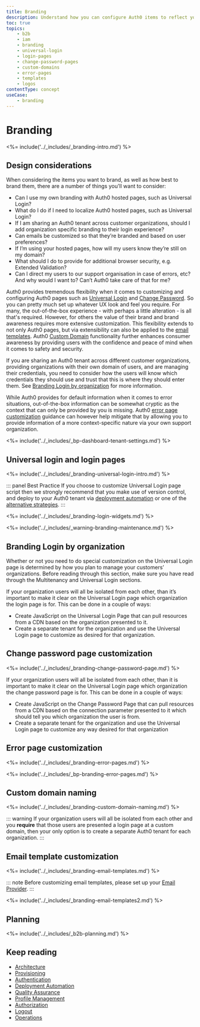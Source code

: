 ```yaml
---
title: Branding
description: Understand how you can configure Auth0 items to reflect your brand and desired user experience
toc: true
topics:
    - b2b
    - iam
    - branding
    - universal-login
    - login-pages
    - change-password-pages
    - custom-domains
    - error-pages
    - templates
    - logos
contentType: concept
useCase:
    - branding
---
```

# Branding

<%= include('../_includes/_branding-intro.md') %>

## Design considerations

When considering the items you want to brand, as well as how best to brand them, there are a number of things you'll want to consider:

* Can I use my own branding with Auth0 hosted pages, such as Universal Login?
* What do I do if I need to localize Auth0 hosted pages, such as Universal Login?
* If I am sharing an Auth0 tenant across customer organizations, should I add organization specific branding to their login experience?
* Can emails be customized so that they’re branded and based on user preferences?
* If I’m using your hosted pages, how will my users know they’re still on my domain?
* What should I do to provide for additional browser security, e.g. Extended Validation?
* Can I direct my users to our support organisation in case of errors, etc? And why would I want to? Can’t Auth0 take care of that for me? 

Auth0 provides tremendous flexibility when it comes to customizing and configuring Auth0 pages such as [Universal Login](/architecture-scenarios/b2b/b2b-branding#universal-login-and-login-pages) and [Change Password](/architecture-scenarios/b2b/b2b-branding#change-password-page-customization). So you can pretty much set up whatever UX look and feel you require. For many, the out-of-the-box experience - with perhaps a little alteration - is all that's required. However, for others the value of their brand and brand awareness requires more extensive customization. This flexibility extends to not only Auth0 pages, but via extensibility can also be applied to the [email templates](/architecture-scenarios/b2b/b2b-branding#email-template-customization). Auth0 [Custom Domain](/architecture-scenarios/b2b/b2b-branding#custom-domain-naming) functionality further enhances consumer awareness by providing users with the confidence and peace of mind when it comes to safety and security. 

If you are sharing an Auth0 tenant across different customer organizations, providing organizations with their own domain of users, and are managing their credentials, you need to consider how the users will know which credentials they should use and trust that this is where they should enter them.  See [Branding Login by organization](#branding-login-by-organization) for more information.

While Auth0 provides for default information when it comes to error situations, out-of-the-box information can be somewhat cryptic as the context that can only be provided by you is missing. Auth0 [error page customization](/architecture-scenarios/b2b/b2b-branding#error-page-customization) guidance can however help mitigate that by allowing you to provide information of a more context-specific nature via your own support organization. 

<%= include('../_includes/_bp-dashboard-tenant-settings.md') %>

## Universal login and login pages

<%= include('../_includes/_branding-universal-login-intro.md') %>

::: panel Best Practice
If you choose to customize Universal Login page script then we strongly recommend that you make use of version control, and deploy to your Auth0 tenant via [deployment automation](/architecture-scenarios/b2b/b2b-deployment) or one of the [alternative strategies](/universal-login/version-control).
:::

<%= include('../_includes/_branding-login-widgets.md') %>

<%= include('../_includes/_warning-branding-maintenance.md') %>

## Branding Login by organization

Whether or not you need to do special customization on the Universal Login page is determined by how you plan to manage your customers’ organizations.  Before reading through this section, make sure you have read through the Multitenancy and Universal Login sections.

If your organization users will all be isolated from each other, than it’s important to make it clear on the Universal Login page which organization the login page is for.  This can be done in a couple of ways:

* Create JavaScript on the Universal Login Page that can pull resources from a CDN based on the organization presented to it.
* Create a separate tenant for the organization and use the Universal Login page to customize as desired for that organization.

## Change password page customization

<%= include('../_includes/_branding-change-password-page.md') %>

If your organization users will all be isolated from each other, than it is important to make it clear on the Universal Login page which organization the change password page is for. This can be done in a couple of ways:

* Create JavaScript on the Change Password Page that can pull resources from a CDN based on the connection parameter presented to it which should tell you which organization the user is from.
* Create a separate tenant for the organization and use the Universal Login page to customize any way desired for that organization

## Error page customization

<%= include('../_includes/_branding-error-pages.md') %>

<%= include('../_includes/_bp-branding-error-pages.md') %>

## Custom domain naming

<%= include('../_includes/_branding-custom-domain-naming.md') %>

::: warning
If your organization users will all be isolated from each other and you **require** that those users are presented a login page at a custom domain, then your only option is to create a separate Auth0 tenant for each organization.
:::

## Email template customization

<%= include('../_includes/_branding-email-templates.md') %>

::: note
Before customizing email templates, please set up your [Email Provider](/architecture-scenarios/b2b/b2b-operations#email-provider-setup).
:::

<%= include('../_includes/_branding-email-templates2.md') %>

## Planning

<%= include('../_includes/_b2b-planning.md') %>

## Keep reading

* [Architecture](/architecture-scenarios/b2b/b2b-architecture)
* [Provisioning](/architecture-scenarios/b2b/b2b-provisioning)
* [Authentication](/architecture-scenarios/b2b/b2b-authentication)
* [Deployment Automation](/architecture-scenarios/b2b/b2b-deployment)
* [Quality Assurance](/architecture-scenarios/b2b/b2b-qa)
* [Profile Management](/architecture-scenarios//b2b/b2b-profile-mgmt)
* [Authorization](/architecture-scenarios/b2b/b2b-authorization)
* [Logout](/architecture-scenarios/b2b/b2b-logout)
* [Operations](/architecture-scenarios/b2b/b2b-operations)
